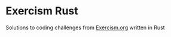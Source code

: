 # Exercism Rust

Solutions to coding challenges from [Exercism.org](https://exercism.org) written in Rust